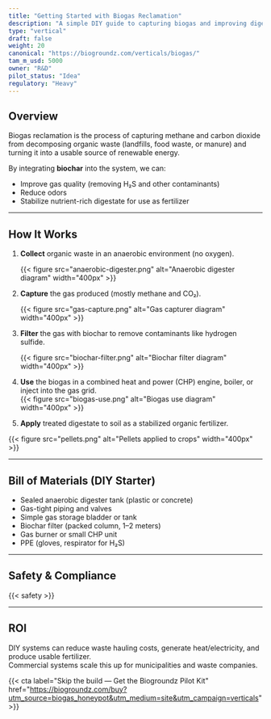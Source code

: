 ```yaml
---
title: "Getting Started with Biogas Reclamation"
description: "A simple DIY guide to capturing biogas and improving digestate handling with biochar."
type: "vertical"
draft: false
weight: 20
canonical: "https://biogroundz.com/verticals/biogas/"
tam_m_usd: 5000
owner: "R&D"
pilot_status: "Idea"
regulatory: "Heavy"
---
```


## Overview
Biogas reclamation is the process of capturing methane and carbon dioxide from decomposing organic waste (landfills, food waste, or manure) and turning it into a usable source of renewable energy. 

By integrating **biochar** into the system, we can:
- Improve gas quality (removing H₂S and other contaminants)
- Reduce odors
- Stabilize nutrient-rich digestate for use as fertilizer

---

## How It Works

1. **Collect** organic waste in an anaerobic environment (no oxygen).  

   {{< figure src="anaerobic-digester.png" alt="Anaerobic digester diagram" width="400px" >}}

<!-- Prompt: "Diagram of food waste and manure being funneled into a sealed anaerobic digestion tank, cartoon but technical style." -->

2. **Capture** the gas produced (mostly methane and CO₂).  

     {{< figure src="gas-capture.png" alt="Gas capturer diagram" width="400px" >}}

<!-- Prompt: "Cutaway illustration of a biogas dome with gas bubbles rising to a collection pipe, labeled arrows for methane and CO₂ --> 

3. **Filter** the gas with biochar to remove contaminants like hydrogen sulfide.  
 
     {{< figure src="biochar-filter.png" alt="Biochar filter diagram" width="400px" >}}
<!-- Diagram of a vertical biochar filter column with arrows showing biogas entering at bottom, cleaner gas exiting top, labeled H₂S removed -->

4. **Use** the biogas in a combined heat and power (CHP) engine, boiler, or inject into the gas grid.  
{{< figure src="biogas-use.png" alt="Biogas use diagram" width="400px" >}}

<!-- Prompt: "Infographic showing a generator running on biogas, powering a farm with electricity and heat icons."*
 -->

5. **Apply** treated digestate to soil as a stabilized organic fertilizer.  

{{< figure src="pellets.png" alt="Pellets applied to crops" width="400px" >}}

<!-- Prompt: "Photo-realistic render of dark soil being enriched with nutrient-rich digestate pellets, plants growing stronger."*
 -->
---

## Bill of Materials (DIY Starter)
- Sealed anaerobic digester tank (plastic or concrete)
- Gas-tight piping and valves
- Simple gas storage bladder or tank
- Biochar filter (packed column, 1–2 meters)
- Gas burner or small CHP unit
- PPE (gloves, respirator for H₂S)

---

## Safety & Compliance
{{< safety >}}

---

## ROI
DIY systems can reduce waste hauling costs, generate heat/electricity, and produce usable fertilizer.  
Commercial systems scale this up for municipalities and waste companies.

{{< cta label="Skip the build — Get the Biogroundz Pilot Kit" href="https://biogroundz.com/buy?utm_source=biogas_honeypot&utm_medium=site&utm_campaign=verticals" >}}
